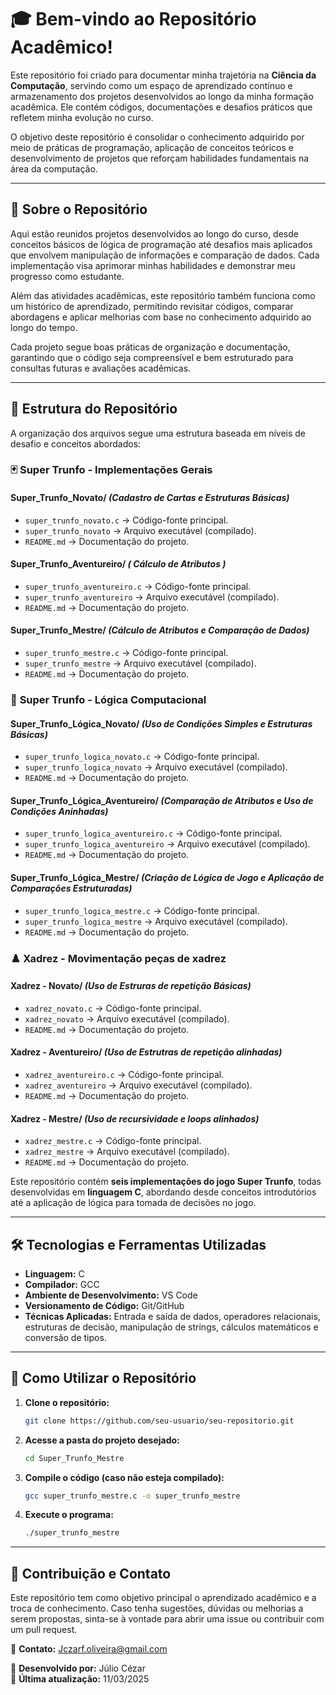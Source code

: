 # 🎓 Bem-vindo ao Repositório Acadêmico!

Este repositório foi criado para documentar minha trajetória na **Ciência da Computação**, servindo como um espaço de aprendizado contínuo e armazenamento dos projetos desenvolvidos ao longo da minha formação acadêmica. Ele contém códigos, documentações e desafios práticos que refletem minha evolução no curso.

O objetivo deste repositório é consolidar o conhecimento adquirido por meio de práticas de programação, aplicação de conceitos teóricos e desenvolvimento de projetos que reforçam habilidades fundamentais na área da computação.

---

## 📌 Sobre o Repositório

Aqui estão reunidos projetos desenvolvidos ao longo do curso, desde conceitos básicos de lógica de programação até desafios mais aplicados que envolvem manipulação de informações e comparação de dados. Cada implementação visa aprimorar minhas habilidades e demonstrar meu progresso como estudante.

Além das atividades acadêmicas, este repositório também funciona como um histórico de aprendizado, permitindo revisitar códigos, comparar abordagens e aplicar melhorias com base no conhecimento adquirido ao longo do tempo.

Cada projeto segue boas práticas de organização e documentação, garantindo que o código seja compreensível e bem estruturado para consultas futuras e avaliações acadêmicas.

---

## 📁 Estrutura do Repositório

A organização dos arquivos segue uma estrutura baseada em níveis de desafio e conceitos abordados:

### 🃏 **Super Trunfo - Implementações Gerais**

#### **Super_Trunfo_Novato/** *(Cadastro de Cartas e Estruturas Básicas)*
- `super_trunfo_novato.c` → Código-fonte principal.
- `super_trunfo_novato`    → Arquivo executável (compilado).
- `README.md`              → Documentação do projeto.

#### **Super_Trunfo_Aventureiro/** *( Cálculo de Atributos )*
- `super_trunfo_aventureiro.c` → Código-fonte principal.
- `super_trunfo_aventureiro`   → Arquivo executável (compilado).
- `README.md`                  → Documentação do projeto.

#### **Super_Trunfo_Mestre/** *(Cálculo de Atributos e Comparação de Dados)*
- `super_trunfo_mestre.c`      → Código-fonte principal.
- `super_trunfo_mestre`        → Arquivo executável (compilado).
- `README.md`                  → Documentação do projeto.

### 🧠 **Super Trunfo - Lógica Computacional**

#### **Super_Trunfo_Lógica_Novato/** *(Uso de Condições Simples e Estruturas Básicas)*
- `super_trunfo_logica_novato.c` → Código-fonte principal.
- `super_trunfo_logica_novato`   → Arquivo executável (compilado).
- `README.md`                    → Documentação do projeto.

#### **Super_Trunfo_Lógica_Aventureiro/** *(Comparação de Atributos e Uso de Condições Aninhadas)*
- `super_trunfo_logica_aventureiro.c` → Código-fonte principal.
- `super_trunfo_logica_aventureiro`   → Arquivo executável (compilado).
- `README.md`                          → Documentação do projeto.

#### **Super_Trunfo_Lógica_Mestre/** *(Criação de Lógica de Jogo e Aplicação de Comparações Estruturadas)*
- `super_trunfo_logica_mestre.c` → Código-fonte principal.
- `super_trunfo_logica_mestre`   → Arquivo executável (compilado).
- `README.md`                     → Documentação do projeto.

### ♟️ **Xadrez - Movimentação peças de xadrez**
#### **Xadrez - Novato/** *(Uso de Estruras de repetição Básicas)*
- `xadrez_novato.c` → Código-fonte principal.
- `xadrez_novato`   → Arquivo executável (compilado).
- `README.md`       → Documentação do projeto.
#### **Xadrez - Aventureiro/** *(Uso de Estrutras de repetição alinhadas)*
- `xadrez_aventureiro.c` → Código-fonte principal.
- `xadrez_aventureiro`   → Arquivo executável (compilado).
- `README.md`            → Documentação do projeto.
#### **Xadrez - Mestre/** *(Uso de recursividade e loops alinhados)*
- `xadrez_mestre.c` → Código-fonte principal.
- `xadrez_mestre`   → Arquivo executável (compilado).
- `README.md`            → Documentação do projeto.



Este repositório contém **seis implementações do jogo Super Trunfo**, todas desenvolvidas em **linguagem C**, abordando desde conceitos introdutórios até a aplicação de lógica para tomada de decisões no jogo.

---

## 🛠️ Tecnologias e Ferramentas Utilizadas

- **Linguagem:** C
- **Compilador:** GCC
- **Ambiente de Desenvolvimento:** VS Code
- **Versionamento de Código:** Git/GitHub
- **Técnicas Aplicadas:** Entrada e saída de dados, operadores relacionais, estruturas de decisão, manipulação de strings, cálculos matemáticos e conversão de tipos.

---

## 🚀 Como Utilizar o Repositório

1. **Clone o repositório:**
   ```bash
   git clone https://github.com/seu-usuario/seu-repositorio.git
   ```
2. **Acesse a pasta do projeto desejado:**
   ```bash
   cd Super_Trunfo_Mestre
   ```
3. **Compile o código (caso não esteja compilado):**
   ```bash
   gcc super_trunfo_mestre.c -o super_trunfo_mestre
   ```
4. **Execute o programa:**
   ```bash
   ./super_trunfo_mestre
   ```

---

## 🤝 Contribuição e Contato

Este repositório tem como objetivo principal o aprendizado acadêmico e a troca de conhecimento. Caso tenha sugestões, dúvidas ou melhorias a serem propostas, sinta-se à vontade para abrir uma issue ou contribuir com um pull request.

📧 **Contato:** [Jczarf.oliveira@gmail.com](mailto:Jczarf.oliveira@gmail.com)

📌 **Desenvolvido por:** Júlio Cézar  
📅 **Última atualização:** 11/03/2025
